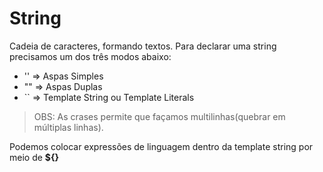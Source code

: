 # String

Cadeia de caracteres, formando textos. Para declarar uma string precisamos um dos três modos abaixo:

- '' => Aspas Simples
- "" => Aspas Duplas
- `` => Template String ou Template Literals

> OBS: As crases permite que façamos multilinhas(quebrar em múltiplas linhas).

Podemos colocar expressões de linguagem dentro da template string por meio de **${}**



